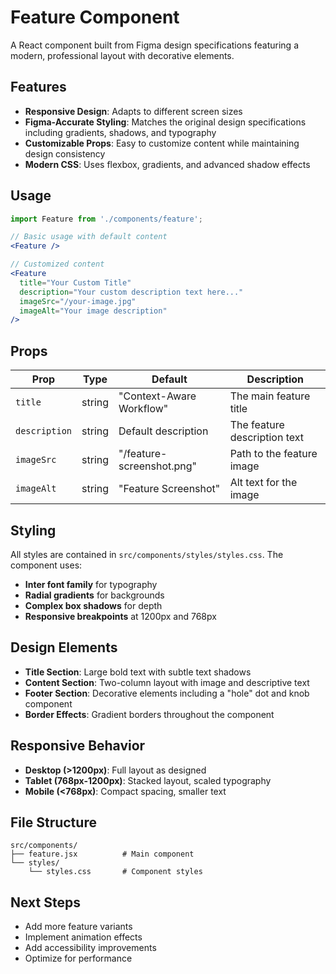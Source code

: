 # Feature Component

A React component built from Figma design specifications featuring a modern, professional layout with decorative elements.

## Features

- **Responsive Design**: Adapts to different screen sizes
- **Figma-Accurate Styling**: Matches the original design specifications including gradients, shadows, and typography
- **Customizable Props**: Easy to customize content while maintaining design consistency
- **Modern CSS**: Uses flexbox, gradients, and advanced shadow effects

## Usage

```jsx
import Feature from './components/feature';

// Basic usage with default content
<Feature />

// Customized content
<Feature 
  title="Your Custom Title"
  description="Your custom description text here..."
  imageSrc="/your-image.jpg"
  imageAlt="Your image description"
/>
```

## Props

| Prop | Type | Default | Description |
|------|------|---------|-------------|
| `title` | string | "Context-Aware Workflow" | The main feature title |
| `description` | string | Default description | The feature description text |
| `imageSrc` | string | "/feature-screenshot.png" | Path to the feature image |
| `imageAlt` | string | "Feature Screenshot" | Alt text for the image |

## Styling

All styles are contained in `src/components/styles/styles.css`. The component uses:

- **Inter font family** for typography
- **Radial gradients** for backgrounds
- **Complex box shadows** for depth
- **Responsive breakpoints** at 1200px and 768px

## Design Elements

- **Title Section**: Large bold text with subtle text shadows
- **Content Section**: Two-column layout with image and descriptive text
- **Footer Section**: Decorative elements including a "hole" dot and knob component
- **Border Effects**: Gradient borders throughout the component

## Responsive Behavior

- **Desktop (>1200px)**: Full layout as designed
- **Tablet (768px-1200px)**: Stacked layout, scaled typography
- **Mobile (<768px)**: Compact spacing, smaller text

## File Structure

```
src/components/
├── feature.jsx          # Main component
└── styles/
    └── styles.css       # Component styles
```

## Next Steps

- Add more feature variants
- Implement animation effects
- Add accessibility improvements
- Optimize for performance 